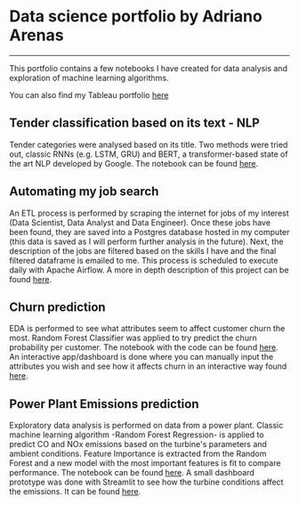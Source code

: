 # Data science portfolio by Adriano Arenas
---

This portfolio contains a few notebooks I have created for data analysis and exploration of machine learning algorithms.

You can also find my Tableau portfolio [here](https://public.tableau.com/profile/adrianoarenas#!/)

## Tender classification based on its text - NLP

Tender categories were analysed based on its title.  Two methods were tried out, classic RNNs (e.g. LSTM, GRU) and BERT, a transformer-based state of the art NLP developed by Google. The notebook can be found [here](https://github.com/adrianoarenas/portfolio/blob/0b707ab622e9d7c50dfb560ff95eba68d07c553c/notebooks/NLP%20-%20Tender%20Classification.ipynb).

## Automating my job search

An ETL process is performed by scraping the internet for jobs of my interest (Data Scientist, Data Analyst and Data Engineer).  Once these jobs have been found, they are saved into a Postgres database hosted in my computer (this data is saved as I will perform further analysis in the future).  Next, the description of the jobs are filtered based on the skills I have and the final filtered dataframe is emailed to me. This process is scheduled to execute daily with Apache Airflow. A more in depth description of this project can be found [here](https://github.com/adrianoarenas/portfolio/tree/main/automating_job_search).

## Churn prediction

EDA is performed to see what attributes seem to affect customer churn the most.  Random Forest Classifier was applied to try predict the churn probability per customer. The notebook with the code can be found [here](https://github.com/adrianoarenas/portfolio/blob/eabc350545763dcc9d0adc0b949d258dbf54ec3a/notebooks/Customer%20Churn.ipynb). An interactive app/dashboard is done where you can manually input the attributes you wish and see how it affects churn in an interactive way found [here](http://adrianoarenas.pythonanywhere.com/dash/). 

## Power Plant Emissions prediction

Exploratory data analysis is performed on data from a power plant.  Classic machine learning algorithm -Random Forest Regression- is applied to predict CO and NOx emissions based on the turbine's parameters and ambient conditions. Feature Importance is extracted from the Random Forest and a new model with the most important features is fit to compare performance. The notebook can be found [here](https://github.com/adrianoarenas/portfolio/blob/c48e5a5ff66efbaf867f67b3a8b16fe545d5fea5/notebooks/Power%20Plant%20-%20Gas%20Emissions%20Prediction.ipynb).
A small dashboard prototype was done with Streamlit to see how the turbine conditions affect the emissions. It can be found [here](https://github.com/adrianoarenas/portfolio/tree/main/notebooks/emissions_pred_dashboard).

